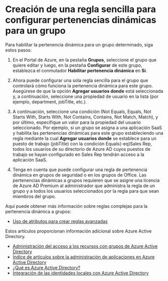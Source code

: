 <properties
	pageTitle="Creación de una regla sencilla para configurar pertenencias dinámicas para un grupo | Microsoft Azure"
	description="Explica cómo crear una regla sencilla para configurar pertenencias dinámicas para un grupo."
	services="active-directory"
	documentationCenter=""
	authors="curtand"
	manager="stevenpo"
	editor=""/>

<tags
	ms.service="active-directory"
	ms.workload="identity"
	ms.tgt_pltfrm="na"
	ms.devlang="na"
	ms.topic="article"
	ms.date="02/09/2016"
	ms.author="curtand"/>


# Creación de una regla sencilla para configurar pertenencias dinámicas para un grupo

Para habilitar la pertenencia dinámica para un grupo determinado, siga estos pasos:

1. En el Portal de Azure, en la pestaña **Grupos**, seleccione el grupo que quiere editar y luego, en la pestaña **Configurar** de este grupo, establezca el conmutador **Habilitar pertenencia dinámica** en **Sí**.

2. Ahora puede configurar una sola regla sencilla para el grupo que controlará cómo funciona la pertenencia dinámica para este grupo. Asegúrese de que la opción **Agregar usuarios donde** está seleccionada y, a continuación, seleccione una propiedad de usuario en la lista (por ejemplo, department, jobTitle, etc.).

3. A continuación, seleccione una condición (Not Equals, Equals, Not Starts With, Starts With, Not Contains, Contains, Not Match, Match), y por último, especifique un valor para la propiedad del usuario seleccionado. Por ejemplo, si un grupo se asigna a una aplicación SaaS y habilita las pertenencias dinámicas para este grupo estableciendo una regla mediante la cual **Agregar usuarios donde** se establece para un puesto de trabajo (jobTitle) con la condición Equals(-eq)Sales Rep, todos los usuarios de su directorio de Azure AD cuyos puestos de trabajo se hayan configurado en Sales Rep tendrán acceso a la aplicación SaaS.

4. Tenga en cuenta que puede configurar una regla de pertenencia dinámica en grupos de seguridad o en los grupos de Office. Las pertenencias dinámicas a grupos requieren que se asigne una licencia de Azure AD Premium al administrador que administra la regla de un grupo y a todos los usuarios seleccionados por la regla para que sean miembros del grupo.

Aquí puede obtener más información sobre reglas complejas para la pertenencia dinámica a grupos:

* [Uso de atributos para crear reglas avanzadas](active-directory-accessmanagement-groups-with-advanced-rules.md)

Estos artículos proporcionan información adicional sobre Azure Active Directory.

* [Administración del acceso a los recursos con grupos de Azure Active Directory](active-directory-manage-groups.md)
* [Índice de artículos sobre la administración de aplicaciones en Azure Active Directory](active-directory-apps-index.md)
* [¿Qué es Azure Active Directory?](active-directory-whatis.md)
* [Integración de las identidades locales con Azure Active Directory](active-directory-aadconnect.md)

<!---HONumber=AcomDC_0224_2016-->